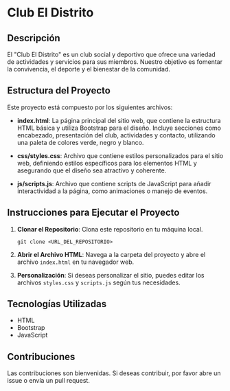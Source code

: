 # Club El Distrito

## Descripción
El "Club El Distrito" es un club social y deportivo que ofrece una variedad de actividades y servicios para sus miembros. Nuestro objetivo es fomentar la convivencia, el deporte y el bienestar de la comunidad.

## Estructura del Proyecto
Este proyecto está compuesto por los siguientes archivos:

- **index.html**: La página principal del sitio web, que contiene la estructura HTML básica y utiliza Bootstrap para el diseño. Incluye secciones como encabezado, presentación del club, actividades y contacto, utilizando una paleta de colores verde, negro y blanco.

- **css/styles.css**: Archivo que contiene estilos personalizados para el sitio web, definiendo estilos específicos para los elementos HTML y asegurando que el diseño sea atractivo y coherente.

- **js/scripts.js**: Archivo que contiene scripts de JavaScript para añadir interactividad a la página, como animaciones o manejo de eventos.

## Instrucciones para Ejecutar el Proyecto

1. **Clonar el Repositorio**: Clona este repositorio en tu máquina local.
   
   ```
   git clone <URL_DEL_REPOSITORIO>
   ```

2. **Abrir el Archivo HTML**: Navega a la carpeta del proyecto y abre el archivo `index.html` en tu navegador web.

3. **Personalización**: Si deseas personalizar el sitio, puedes editar los archivos `styles.css` y `scripts.js` según tus necesidades.

## Tecnologías Utilizadas
- HTML
- Bootstrap
- JavaScript

## Contribuciones
Las contribuciones son bienvenidas. Si deseas contribuir, por favor abre un issue o envía un pull request.